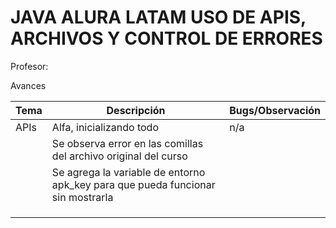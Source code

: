 # JAVA ALURA LATAM USO DE APIS, ARCHIVOS Y CONTROL DE ERRORES 
Profesor: 

Avances

| Tema | Descripción                                                                             | Bugs/Observación |
|------|-----------------------------------------------------------------------------------------|------------------|
| APIs | Alfa, inicializando todo                                                                | n/a              |
|      | Se observa error en las comillas del archivo original del curso                         |                  |
|      | Se agrega la variable de entorno apk_key para que pueda funcionar sin mostrarla |                  |
|      |                                                                                         |                  |
|      |                                                                                         |                  |
|      |                                                                                         |                  |
